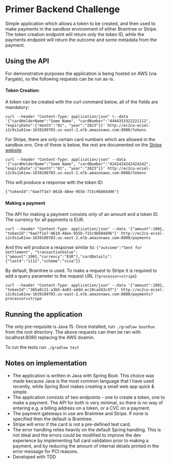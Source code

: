 # Primer Backend Challenge

Simple application which allows a token to be created, and then used to make payments in the sandbox environment of either Braintree or Stripe. The token creation endpoint will return only the token ID, while the payments endpoint will return the outcome and some metadata from the payment.

## Using the API

For demonstrative purposes the application is being hosted on AWS (via Fargate), so the following requests can be run as-is.

#### Token Creation: 
A token can be created with the curl command below, all of the fields are mandatory: 

`curl --header "Content-Type: application/json" \--data '{"cardHolderName":"Some Name", "cardNumber":"4444333322221111", "expiryDate":{"month":"01", "year":"2023"}}' http://ec2co-ecsel-i2c9s1u61xw-1639109703.us-east-2.elb.amazonaws.com:8080/tokens`

For Stripe, there are only certain card numbers which are allowed in the sandbox env. One of these is below, the rest are documented on the [Stripe website](https://stripe.com/docs/testing)

`curl --header "Content-Type: application/json" --data '{"cardHolderName":"Some Name", "cardNumber":"4242424242424242", "expiryDate":{"month":"01", "year":"2023"}}' http://ec2co-ecsel-i2c9s1u61xw-1639109703.us-east-2.elb.amazonaws.com:8080/tokens`

This will produce a response with the token ID:

`{"tokenId":"6ae7f1e7-8618-48ee-955b-715c9bb04d96"}`

#### Making a payment
The API for making a payment consists only of an amount and a token ID. The currency for all payments is EUR.

`curl --header "Content-Type: application/json"
--data '{"amount":1001, "tokenId":"6ae7f1e7-8618-48ee-955b-715c9bb04d96"}'
http://ec2co-ecsel-i2c9s1u61xw-1639109703.us-east-2.elb.amazonaws.com:8080/payments`

And this will produce a response similar to:
`{"outcome":"Sent for Settlement",
"transactionValue":{"amount":1001,"currency":"EUR"},"cardDetails":{"last4":"1111","scheme":"visa"}}`

By default, Braintree is used. To make a request to Stripe it is required to add a query parameter to the request URL (`?processor=stripe`)

`curl --header "Content-Type: application/json" --data '{"amount":1001, "tokenId":"365a0c21-a3b5-4e83-a4dd-ec10cad43c47"}' http://ec2co-ecsel-i2c9s1u61xw-1639109703.us-east-2.elb.amazonaws.com:8080/payments?processor=stripe`


## Running the application
The only pre-requisite is Java 15. Once installed, run `./gradlew bootRun` from the root directory. The above requests can then be ran with localhost:8080 replacing the AWS doamin.

To run the tests run `./gradlew test`


## Notes on implementation
* The application is written in Java with Spring Boot. This choice was made because Java is the most common language that I have used recently, while Spring Boot makes creating a small web app quick & simple.
* The application consists of two endpoints - one to create a token, one to make a payment. The API for both is very minimal, so there is no way of entering e.g. a billing address on a token, or a CVC on a payment.
* The payment gateways in use are Braintree and Stripe. If none is specified then the default is Braintree. 
* Stripe will error if the card is not a pre-defined test card.
* The error handling relies heavily on the default Spring handling. This is not ideal and the errors could be modified to improve the dev experience by implementing full card validation prior to making a payment, and by reducing the amount of internal details printed in the error message for PCI reasons. 
* Developed with TDD
